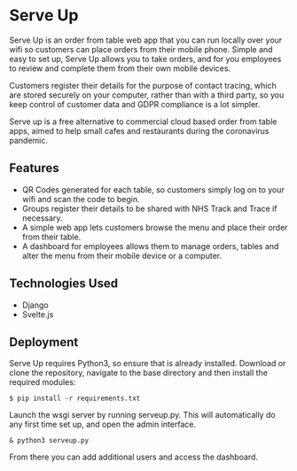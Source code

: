 # Serve Up

Serve Up is an order from table web app that you can run locally over your wifi so customers can place orders from their mobile phone. Simple and easy to set up, Serve Up allows you to take orders, and for you employees to review and complete them from their own mobile devices.

Customers register their details for the purpose of contact tracing, which are stored securely on your computer, rather than with a third party, so you keep control of customer data and GDPR compliance is a lot simpler.

Serve up is a free alternative to commercial cloud based order from table apps, aimed to help small cafes and restaurants during the coronavirus pandemic.


## Features

- QR Codes generated for each table, so customers simply log on to your wifi and scan the code to begin.
- Groups register their details to be shared with NHS Track and Trace if necessary.
- A simple web app lets customers browse the menu and place their order from their table.
- A dashboard for employees allows them to manage orders, tables and alter the menu from their mobile device or a computer.

## Technologies Used

- Django
- Svelte.js

## Deployment

Serve Up requires Python3, so ensure that is already installed. Download or clone the repository, navigate to the base directory and then install the required modules:

```
$ pip install -r requirements.txt
```

Launch the wsgi server by running serveup.py. This will automatically do any first time set up, and open the admin interface.

```
& python3 serveup.py
```

From there you can add additional users and access the dashboard.
